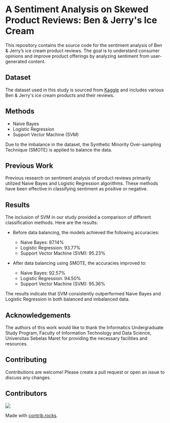 # A Sentiment Analysis on Skewed Product Reviews: Ben & Jerry's Ice Cream

This repository contains the source code for the sentiment analysis of Ben & Jerry’s ice cream product reviews. The goal is to understand consumer opinions and improve product offerings by analyzing sentiment from user-generated content.

## Dataset
The dataset used in this study is sourced from [Kaggle](https://www.kaggle.com/datasets/tysonpo/ice-cream-dataset) and includes various Ben & Jerry's ice cream products and their reviews.

## Methods
- Naive Bayes
- Logistic Regression
- Support Vector Machine (SVM)
  
Due to the imbalance in the dataset, the Synthetic Minority Over-sampling Technique (SMOTE) is applied to balance the data.

## Previous Work
Previous research on sentiment analysis of product reviews primarily utilized Naive Bayes and Logistic Regression algorithms. These methods have been effective in classifying sentiment as positive or negative.

## Results
The inclusion of SVM in our study provided a comparison of different classification methods. Here are the results:

- Before data balancing, the models achieved the following accuracies:
   - Naive Bayes: 87.14%
   - Logistic Regression: 93.77%
   - Support Vector Machine (SVM): 95.23%
  
- After data balancing using SMOTE, the accuracies improved to:
  - Naive Bayes: 92.57%
  - Logistic Regression: 94.50%
  - Support Vector Machine (SVM): 95.36%

The results indicate that SVM consistently outperformed Naive Bayes and Logistic Regression in both balanced and imbalanced data.

## Acknowledgements
The authors of this work would like to thank the Informatics Undergraduate Study Program, Faculty of Information Technology and Data Science, Universitas Sebelas Maret for providing the necessary facilities and resources.

## Contributing
Contributions are welcome! Please create a pull request or open an issue to discuss any changes.

## Contributors
<a href="https://github.com/nabilland/ice-cream-product-sentiment-analysis/graphs/contributors">
  <img src="https://contrib.rocks/image?repo=nabilland/ice-cream-product-sentiment-analysis" />
</a>

Made with [contrib.rocks](https://contrib.rocks).
